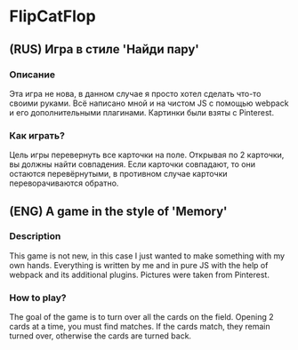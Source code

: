 # FlipCatFlop

## (RUS) Игра в стиле 'Найди пару'

### Описание

Эта игра не нова, в данном случае я просто хотел сделать что-то своими руками. Всё написано мной и на чистом JS с помощью webpack и его дополнительными плагинами. Картинки были взяты с Pinterest. 

### Как играть?

Цель игры перевернуть все карточки на поле. Открывая по 2 карточки, вы должны найти совпадения. Если карточки совпадают, то они остаются перевёрнутыми, в противном случае карточки переворачиваются обратно.

## (ENG) A game in the style of 'Memory'

### Description

This game is not new, in this case I just wanted to make something with my own hands. Everything is written by me and in pure JS with the help of webpack and its additional plugins. Pictures were taken from Pinterest.

### How to play?

The goal of the game is to turn over all the cards on the field. Opening 2 cards at a time, you must find matches. If the cards match, they remain turned over, otherwise the cards are turned back.
